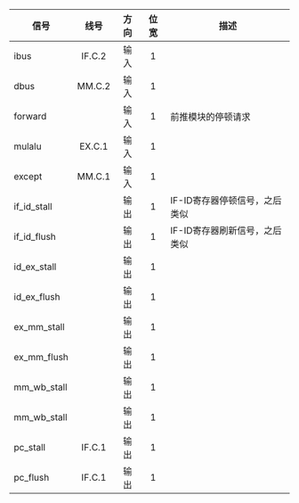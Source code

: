 | 信号        |  线号  | 方向 | 位宽 | 描述                          |
| ----------- | :----: | :--: | :--: | ----------------------------- |
| ibus        | IF.C.2 | 输入 |  1   |                               |
| dbus        | MM.C.2 | 输入 |  1   |                               |
| forward     |        | 输入 |  1   | 前推模块的停顿请求            |
| mulalu      | EX.C.1 | 输入 |  1   |                               |
| except      | MM.C.1 | 输入 |  1   |                               |
| if_id_stall |        | 输出 |  1   | IF-ID寄存器停顿信号，之后类似 |
| if_id_flush |        | 输出 |  1   | IF-ID寄存器刷新信号，之后类似 |
| id_ex_stall |        | 输出 |  1   |                               |
| id_ex_flush |        | 输出 |  1   |                               |
| ex_mm_stall |        | 输出 |  1   |                               |
| ex_mm_flush |        | 输出 |  1   |                               |
| mm_wb_stall |        | 输出 |  1   |                               |
| mm_wb_stall |        | 输出 |  1   |                               |
| pc_stall    | IF.C.1 | 输出 |  1   |                               |
| pc_flush    | IF.C.1 | 输出 |  1   |                               |

